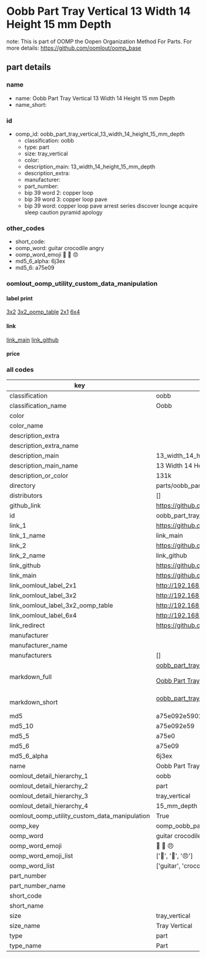 # Oobb Part Tray Vertical 13 Width 14 Height 15 mm Depth  

note: This is part of OOMP the Oopen Organization Method For Parts. For more details: https://github.com/oomlout/oomp_base

##  part details
  







### name
* name: Oobb Part Tray Vertical 13 Width 14 Height 15 mm Depth
* name_short: 
### id
* oomp_id: oobb_part_tray_vertical_13_width_14_height_15_mm_depth
  * classification: oobb
  * type: part
  * size: tray_vertical
  * color: 
  * description_main: 13_width_14_height_15_mm_depth
  * description_extra: 
  * manufacturer: 
  * part_number: 
  * bip 39 word 2: copper loop
  * bip 39 word 3: copper loop pave
  * bip 39 word: copper loop pave arrest series discover lounge acquire sleep caution pyramid apology

### other_codes
* short_code: 
* oomp_word: guitar crocodile angry
* oomp_word_emoji :guitar: :crocodile: :angry:
* md5_6_alpha: 6j3ex
* md5_6: a75e09






### oomlout_oomp_utility_custom_data_manipulation
#### label print
[3x2](http://192.168.1.245:1112/?label=oomp%206j3ex)
[3x2_oomp_table](http://192.168.1.108:1112/?label=oomp%206j3ex)
[2x1](http://192.168.1.242:1112/?label=oomp%206j3ex)
[6x4](http://192.168.1.55:1112/?label=oomp%206j3ex)    

#### link

[link_main](https://github.com/oomlout/oomlout_oomp_version_1_messy/tree/main/parts/oobb_part_tray_vertical_13_width_14_height_15_mm_depth) [link_github](https://github.com/oomlout/oomlout_oomp_version_1_messy/tree/main/parts/oobb_part_tray_vertical_13_width_14_height_15_mm_depth)                             

#### price







### all codes 
| key | value |  
| --- | --- |  
| classification | oobb |  
| classification_name | Oobb |  
| color |  |  
| color_name |  |  
| description_extra |  |  
| description_extra_name |  |  
| description_main | 13_width_14_height_15_mm_depth |  
| description_main_name | 13 Width 14 Height 15 mm Depth |  
| description_or_color | 131k |  
| directory | parts/oobb_part_tray_vertical_13_width_14_height_15_mm_depth |  
| distributors | [] |  
| github_link | https://github.com/oomlout/oomlout_oomp_part_src/tree/main/parts/oobb_part_tray_vertical_13_width_14_height_15_mm_depth |  
| id | oobb_part_tray_vertical_13_width_14_height_15_mm_depth |  
| link_1 | https://github.com/oomlout/oomlout_oomp_version_1_messy/tree/main/parts/oobb_part_tray_vertical_13_width_14_height_15_mm_depth |  
| link_1_name | link_main |  
| link_2 | https://github.com/oomlout/oomlout_oomp_version_1_messy/tree/main/parts/oobb_part_tray_vertical_13_width_14_height_15_mm_depth |  
| link_2_name | link_github |  
| link_github | https://github.com/oomlout/oomlout_oomp_version_1_messy/tree/main/parts/oobb_part_tray_vertical_13_width_14_height_15_mm_depth |  
| link_main | https://github.com/oomlout/oomlout_oomp_version_1_messy/tree/main/parts/oobb_part_tray_vertical_13_width_14_height_15_mm_depth |  
| link_oomlout_label_2x1 | http://192.168.1.242:1112/?label=oomp%206j3ex |  
| link_oomlout_label_3x2 | http://192.168.1.245:1112/?label=oomp%206j3ex |  
| link_oomlout_label_3x2_oomp_table | http://192.168.1.108:1112/?label=oomp%206j3ex |  
| link_oomlout_label_6x4 | http://192.168.1.55:1112/?label=oomp%206j3ex |  
| link_redirect | https://github.com/oomlout/oomlout_oomp_version_1_messy/tree/main/parts/oobb_part_tray_vertical_13_width_14_height_15_mm_depth |  
| manufacturer |  |  
| manufacturer_name |  |  
| manufacturers | [] |  
| markdown_full | [oobb_part_tray_vertical_13_width_14_height_15_mm_depth](none)<br>[](none)<br>[Oobb Part Tray Vertical 13 Width 14 Height 15 Mm Depth](none)<br><br> |  
| markdown_short | [oobb_part_tray_vertical_13_width_14_height_15_mm_depth](none)<br><br> |  
| md5 | a75e092e59023088fbe200c74320f97f |  
| md5_10 | a75e092e59 |  
| md5_5 | a75e0 |  
| md5_6 | a75e09 |  
| md5_6_alpha | 6j3ex |  
| name | Oobb Part Tray Vertical 13 Width 14 Height 15 mm Depth |  
| oomlout_detail_hierarchy_1 | oobb |  
| oomlout_detail_hierarchy_2 | part |  
| oomlout_detail_hierarchy_3 | tray_vertical |  
| oomlout_detail_hierarchy_4 | 15_mm_depth |  
| oomlout_oomp_utility_custom_data_manipulation | True |  
| oomp_key | oomp_oobb_part_tray_vertical_13_width_14_height_15_mm_depth |  
| oomp_word | guitar crocodile angry |  
| oomp_word_emoji | :guitar: :crocodile: :angry: |  
| oomp_word_emoji_list | [':guitar:', ':crocodile:', ':angry:'] |  
| oomp_word_list | ['guitar', 'crocodile', 'angry'] |  
| part_number |  |  
| part_number_name |  |  
| short_code |  |  
| short_name |  |  
| size | tray_vertical |  
| size_name | Tray Vertical |  
| type | part |  
| type_name | Part |  
